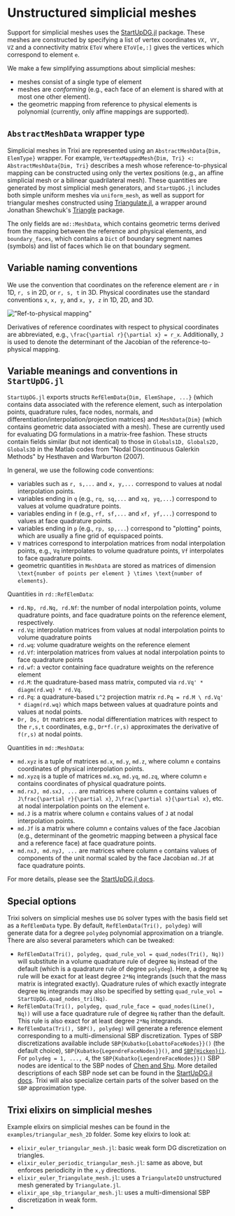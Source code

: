 # Unstructured simplicial meshes

Support for simplicial meshes uses the [StartUpDG.jl](https://github.com/jlchan/StartUpDG.jl) 
package. These meshes are constructed by specifying a list of vertex coordinates `VX, VY, VZ` 
and a connectivity matrix `EToV` where `EToV[e,:]` gives the vertices which correspond to element `e`. 

We make a few simplifying assumptions about simplicial meshes:
* meshes consist of a single type of element
* meshes are _conforming_ (e.g., each face of an element is shared with at most one other element). 
* the geometric mapping from reference to physical elements is polynomial (currently, only affine 
mappings are supported).

## `AbstractMeshData` wrapper type

Simplicial meshes in Trixi are represented using an `AbstractMeshData{Dim, ElemType}` wrapper. 
For example, `VertexMappedMesh{Dim, Tri} <: AbstractMeshData{Dim, Tri}` describes a mesh whose
reference-to-physical mapping can be constructed using only the vertex positions (e.g., an affine 
simplicial mesh or a bilinear quadrilateral mesh). These quantities are generated by most simplicial 
mesh generators, and `StartUpDG.jl` includes both simple uniform meshes via `uniform_mesh`, as 
well as support for triangular meshes constructed using 
[Triangulate.jl](https://github.com/JuliaGeometry/Triangulate.jl), a wrapper around Jonathan Shewchuk's 
[Triangle](https://www.cs.cmu.edu/~quake/triangle.html) package.

The only fields are `md::MeshData`, which contains geometric terms derived from the mapping between 
the reference and physical elements, and `boundary_faces`, which contains a `Dict` of boundary 
segment names (symbols) and list of faces which lie on that boundary segment. 

## Variable naming conventions

We use the convention that coordinates on the reference element are ``r`` in 1D, ``r, s`` in 2D, 
or ``r, s, t`` in 3D. Physical coordinates use the standard conventions ``x``, ``x, y``, and 
``x, y, z`` in 1D, 2D, and 3D. 

!["Ref-to-physical mapping"](https://jlchan.github.io/StartUpDG.jl/dev/assets/mapping_diagram.png)

Derivatives of reference coordinates with respect to physical coordinates are abbreviated, e.g., 
``\frac{\partial r}{\partial x} = r_x``. Additionally, ``J`` is used to denote the determinant of 
the Jacobian of the reference-to-physical mapping. 

## Variable meanings and conventions in `StartUpDG.jl`

`StartUpDG.jl` exports structs `RefElemData{Dim, ElemShape, ...}` (which contains data associated 
with the reference element, such as interpolation points, quadrature rules, face nodes, normals, 
and differentiation/interpolation/projection matrices) and `MeshData{Dim}` (which contains geometric 
data associated with a mesh). These are currently used for evaluating DG formulations in a matrix-free 
fashion. These structs contain fields similar (but not identical) to those in 
`Globals1D, Globals2D, Globals3D` in the Matlab codes from "Nodal Discontinuous Galerkin Methods" 
by Hesthaven and Warburton (2007). 

In general, we use the following code conventions:
* variables such as `r, s,...` and `x, y,...` correspond to values at nodal interpolation points. 
* variables ending in `q` (e.g., `rq, sq,...` and `xq, yq,...`) correspond to values at volume 
quadrature points. 
* variables ending in `f` (e.g., `rf, sf,...` and `xf, yf,...`) correspond to values at face 
quadrature points. 
* variables ending in `p` (e.g., `rp, sp,...`) correspond to "plotting" points, which are usually 
a fine grid of equispaced points.
* `V` matrices correspond to interpolation matrices from nodal interpolation points, e.g., `Vq` 
interpolates to volume quadrature points, `Vf` interpolates to face quadrature points. 
* geometric quantities in `MeshData` are stored as matrices of dimension 
``\text{number of points per element } \times \text{number of elements}``. 

Quantities in `rd::RefElemData`: 
* `rd.Np, rd.Nq, rd.Nf`: the number of nodal interpolation points, volume quadrature points, and 
face quadrature points on the reference element, respectively. 
* `rd.Vq`: interpolation matrices from values at nodal interpolation points to volume quadrature points
* `rd.wq`: volume quadrature weights on the reference element
* `rd.Vf`: interpolation matrices from values at nodal interpolation points to face quadrature points
* `rd.wf`: a vector containing face quadrature weights on the reference element
* `rd.M`: the quadrature-based mass matrix, computed via `rd.Vq' * diagm(rd.wq) * rd.Vq`.
* `rd.Pq`: a quadrature-based ``L^2`` projection matrix `rd.Pq = rd.M \ rd.Vq' * diagm(rd.wq)` 
which maps between values at quadrature points and values at nodal points. 
* `Dr, Ds, Dt` matrices are nodal differentiation matrices with respect to the ``r,s,t`` coordinates, 
e.g., `Dr*f.(r,s)` approximates the derivative of ``f(r,s)`` at nodal points. 

Quantities in `md::MeshData`: 
* `md.xyz` is a tuple of matrices `md.x`, `md.y`, `md.z`, where column `e` contains coordinates of 
physical interpolation points. 
* `md.xyzq` is a tuple of matrices `md.xq`, `md.yq`, `md.zq`, where column `e` contains coordinates 
of physical quadrature points. 
* `md.rxJ, md.sxJ, ...` are matrices where column `e` contains values of 
``J\frac{\partial r}{\partial x}``, ``J\frac{\partial s}{\partial x}``, etc. at nodal interpolation 
points on the element `e`.
* `md.J` is a matrix where column `e` contains values of ``J`` at nodal interpolation points.
* `md.Jf` is a matrix where column `e` contains values of the face Jacobian (e.g., determinant of 
the geometric mapping between a physical face and a reference face) at face quadrature points.
* `md.nxJ, md.nyJ, ...` are matrices where column `e` contains values of components of the unit 
normal scaled by the face Jacobian `md.Jf` at face quadrature points.

For more details, please see the [StartUpDG.jl docs](https://jlchan.github.io/StartUpDG.jl/dev/). 
## Special options

Trixi solvers on simplicial meshes use `DG` solver types with the basis field set as a `RefElemData` 
type. By default, `RefElemData(Tri(), polydeg)` will generate data for a degree `polydeg` polynomial 
approximation on a triangle. There are also several parameters which can be tweaked:

* `RefElemData(Tri(), polydeg, quad_rule_vol = quad_nodes(Tri(), Nq))` will substitute in a volume 
quadrature rule of degree `Nq` instead of the default (which is a quadrature rule of degree `polydeg`).
Here, a degree `Nq` rule will be exact for at least degree `2*Nq` integrands (such that the mass 
matrix is integrated exactly). Quadrature rules of which exactly integrate degree `Nq` integrands 
may also be specified by setting `quad_rule_vol = StartUpDG.quad_nodes_tri(Nq)`. 
* `RefElemData(Tri(), polydeg, quad_rule_face = quad_nodes(Line(), Nq))` will use a face quadrature rule 
of degree `Nq` rather than the default. This rule is also exact for at least degree `2*Nq` integrands. 
* `RefElemData(Tri(), SBP(), polydeg)` will generate a reference element corresponding to a 
multi-dimensional SBP discretization. Types of SBP discretizations available include 
`SBP{Kubatko{LobattoFaceNodes}}()` (the default choice), `SBP{Kubatko{LegendreFaceNodes}}()`, and 
[`SBP{Hicken}()`](https://doi.org/10.1007/s10915-020-01154-8). For `polydeg = 1, ..., 4`, the 
`SBP{Kubatko{LegendreFaceNodes}}()` SBP nodes are identical to the SBP nodes of 
[Chen and Shu](https://doi.org/10.1016/j.jcp.2017.05.025). 
More detailed descriptions of each SBP node set can be found in the 
[StartUpDG.jl docs](https://jlchan.github.io/StartUpDG.jl/dev/RefElemData/#RefElemData-based-on-SBP-finite-differences). 
Trixi will also specialize certain parts of the solver based on the `SBP` approximation type. 

## Trixi elixirs on simplicial meshes

Example elixirs on simplicial meshes can be found in the `examples/triangular_mesh_2D` folder. 
Some key elixirs to look at: 

* `elixir_euler_triangular_mesh.jl`: basic weak form DG discretization on triangles. 
* `elixir_euler_periodic_triangular_mesh.jl`: same as above, but enforces periodicity in the ``x,y`` directions.
* `elixir_euler_Triangulate_mesh.jl`: uses a `TriangulateIO` unstructured mesh generated by `Triangulate.jl`. 
* `elixir_ape_sbp_triangular_mesh.jl`: uses a multi-dimensional SBP discretization in weak form. 
* 
